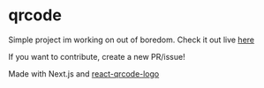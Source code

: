 # qrcode
Simple project im working on out of boredom.
Check it out live [here](https://qr.itsokk.me)

If you want to contribute, create a new PR/issue!

Made with Next.js and [react-qrcode-logo](https://www.npmjs.com/package/react-qrcode-logo)
